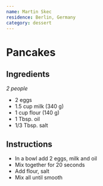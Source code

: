 ```yaml
---
name: Martin Skec
residence: Berlin, Germany
category: dessert
---
```


# Pancakes

## Ingredients
*2 people*
* 2 eggs
* 1.5 cup milk (340 g)
* 1 cup flour (140 g)
* 1 Tbsp. oil
* 1/3 Tbsp. salt

## Instructions
* In a bowl add 2 eggs, milk and oil
* Mix together for 20 seconds
* Add flour, salt
* Mix all until smooth 
